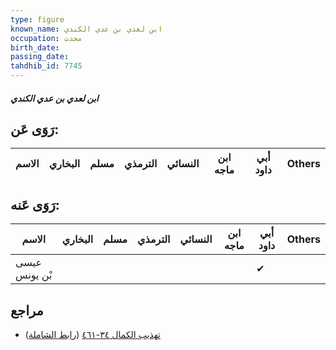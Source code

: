 ```yaml
---
type: figure
known_name: ابن لعدي بن عدي الكندي
occupation: محدث
birth_date:
passing_date:
tahdhib_id: 7745
---
```

##### ابن لعدي بن عدي الكندي

## رَوَى عَن:
| الاسم | البخاري | مسلم | الترمذي | النسائي | ابن ماجه | أبي داود | Others |
| ----- | ------- | ---- | ------- | ------- | -------- | -------- | ------ |
## رَوَى عَنه:
| الاسم         | البخاري | مسلم | الترمذي | النسائي | ابن ماجه | أبي داود | Others |
| ------------- | ------- | ---- | ------- | ------- | -------- | -------- | ------ |
| عيسى بْن يونس |         |      |         |         |          | ✔        |        |
## مراجع
- [تهذيب الكمال ٣٤-٤٦١](obsidian://open?vault=Tahdhib-al-Kamal&file=Figures/٧٧٤٥-ابن%20لعدي%20بن%20عدي%20الكندي) ([رابط الشاملة](https://shamela.ws/book/3722/18578))